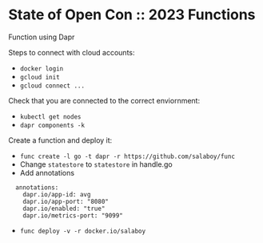 # State of Open Con :: 2023 Functions

Function using Dapr

Steps to connect with cloud accounts: 

- `docker login`
- `gcloud init`
- `gcloud connect ...`

Check that you are connected to the correct enviornment: 
- `kubectl get nodes`
- `dapr components -k`

Create a function and deploy it: 

- `func create -l go -t dapr -r https://github.com/salaboy/func`
- Change `statestore` to `statestore` in handle.go
- Add annotations
```
  annotations:
    dapr.io/app-id: avg
    dapr.io/app-port: "8080"
    dapr.io/enabled: "true"
    dapr.io/metrics-port: "9099"
```
- `func deploy -v -r docker.io/salaboy`

